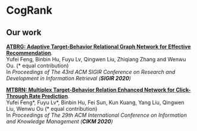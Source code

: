 # CogRank
## Our work

**[ATBRG: Adaptive Target-Behavior Relational Graph Network for Effective Recommendation](https://arxiv.org/abs/2005.12002)**.<br />
Yufei Feng, Binbin Hu, Fuyu Lv, Qingwen Liu, Zhiqiang Zhang and Wenwu Ou. (* equal contribution) <br />
In *Proceedings of The 43rd ACM SIGIR Conference on Research and Development in Information Retrieval (**SIGIR 2020**)*

**[MTBRN: Multiplex Target-Behavior Relation Enhanced Network for Click-Through Rate Prediction](https://arxiv.org/abs/2008.05673)**.<br />
Yufei Feng*, Fuyu Lv*, Binbin Hu, Fei Sun, Kun Kuang, Yang Liu, Qingwen Liu, Wenwu Ou (* equal contribution) <br />
In *Proceedings of The 29th ACM International Conference on Information and Knowledge Management (**CIKM 2020**)*
